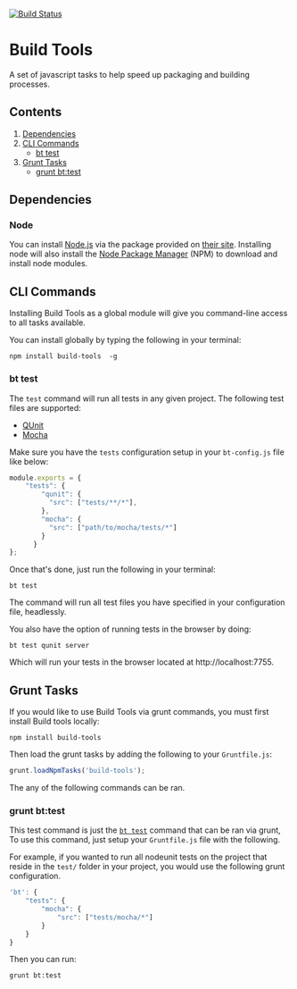 [![Build Status](https://travis-ci.org/mkay581/build-tools.svg?branch=master)](https://travis-ci.org/build-tools/rogue)

# Build Tools

A set of javascript tasks to help speed up packaging and building processes.

## Contents

1. [Dependencies](#dependencies)
1. [CLI Commands](#cli-commands)
    * [bt test](#bt-test)
1. [Grunt Tasks](#grunt-tasks)
    * [grunt bt:test](#grunt-bt-test)

## Dependencies

### Node

You can install [Node.js](http://www.nodejs.org/) via the package provided on [their site](http://www.nodejs.org). Installing node will also install the [Node Package Manager](https://github.com/npm/npm) (NPM) to download and install node modules.


## CLI Commands

Installing Build Tools as a global module will give you command-line access to all tasks available.

You can install globally by typing the following in your terminal:

```
npm install build-tools  -g
```

### bt test

The `test` command will run all tests in any given project. The following test files are supported:

  * [QUnit](http://qunitjs.com/)
  * [Mocha](https://github.com/mochajs/mocha)

Make sure you have the `tests` configuration setup in your `bt-config.js` file like below:


```javascript
module.exports = {
    "tests": {
        "qunit": {
          "src": ["tests/**/*"],
        },
        "mocha": {
          "src": ["path/to/mocha/tests/*"]
        }
      }
};
```

Once that's done, just run the following in your terminal:

```
bt test
```

The command will run all test files you have specified in your configuration file, headlessly.

You also have the option of running tests in the browser by doing:

```
bt test qunit server
```

Which will run your tests in the browser located at http://localhost:7755.

## Grunt Tasks

If you would like to use Build Tools via grunt commands, you must first install Build tools locally:

```
npm install build-tools
```

Then load the grunt tasks by adding the following to your `Gruntfile.js`:

```javascript
grunt.loadNpmTasks('build-tools');
```

The any of the following commands can be ran.

### grunt bt:test

This test command is just the [`bt test`](#bt-test) command that can be ran via grunt,
To use this command, just setup your `Gruntfile.js` file with the following.

For example, if you wanted to run all nodeunit tests on the project that reside in the `test/` folder in your project,
you would use the following grunt configuration.

```javascript
'bt': {
    "tests": {
        "mocha": {
            "src": ["tests/mocha/*"]
        }
    }
}
```

Then you can run:

```shell
grunt bt:test
```